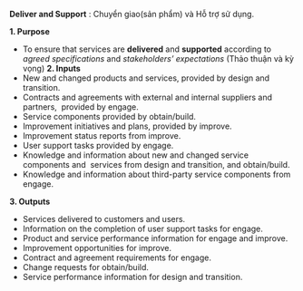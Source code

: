 **Deliver and Support** : Chuyển giao(sản phẩm) và Hỗ trợ sử dụng.

**1. Purpose**
- To ensure that services are **delivered** and **supported** according to *agreed specifications* and *stakeholders’ expectations* (Thảo thuận và kỳ vọng)
**2. Inputs**
- New and changed products and services, provided by design and transition.
- Contracts and agreements with external and internal suppliers and partners,  provided by engage.
- Service components provided by obtain/build.
- Improvement initiatives and plans, provided by improve.
- Improvement status reports from improve.
- User support tasks provided by engage.
- Knowledge and information about new and changed service components and  services from design and transition, and obtain/build.
- Knowledge and information about third-party service components from engage.

**3. Outputs**
- Services delivered to customers and users.
- Information on the completion of user support tasks for engage.
- Product and service performance information for engage and improve.
- Improvement opportunities for improve.
- Contract and agreement requirements for engage.
- Change requests for obtain/build.
- Service performance information for design and transition.